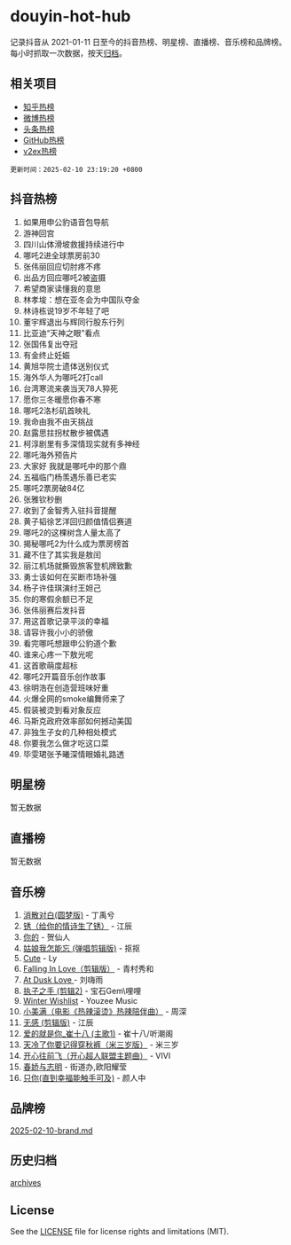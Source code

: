 # douyin-hot-hub

记录抖音从 2021-01-11 日至今的抖音热榜、明星榜、直播榜、音乐榜和品牌榜。每小时抓取一次数据，按天[归档](archives)。

## 相关项目

- [知乎热榜](https://github.com/lonnyzhang423/zhihu-hot-hub)
- [微博热榜](https://github.com/lonnyzhang423/weibo-hot-hub)
- [头条热榜](https://github.com/lonnyzhang423/toutiao-hot-hub)
- [GitHub热榜](https://github.com/lonnyzhang423/github-hot-hub)
- [v2ex热榜](https://github.com/lonnyzhang423/v2ex-hot-hub)


`更新时间：2025-02-10 23:19:20 +0800`

## 抖音热榜

1. 如果用申公豹语音包导航
1. 游神回宫
1. 四川山体滑坡救援持续进行中
1. 哪吒2进全球票房前30
1. 张伟丽回应切肘疼不疼
1. 出品方回应哪吒2被盗摄
1. 希望商家读懂我的意思
1. 林孝埈：想在亚冬会为中国队夺金
1. 林诗栋说19岁不年轻了吧
1. 董宇辉退出与辉同行股东行列
1. 比亚迪“天神之眼”看点
1. 张国伟复出夺冠
1. 有金终止妊娠
1. 黄旭华院士遗体送别仪式
1. 海外华人为哪吒2打call
1. 台湾寒流来袭当天78人猝死
1. 愿你三冬暖愿你春不寒
1. 哪吒2洛杉矶首映礼
1. 我命由我不由天挑战
1. 赵露思拄拐杖散步被偶遇
1. 柯淳剧里有多深情现实就有多神经
1. 哪吒海外预告片
1. 大家好 我就是哪吒中的那个鼎
1. 五福临门杨羡遇乐善已老实
1. 哪吒2票房破84亿
1. 张雅钦秒删
1. 收到了金智秀入驻抖音提醒
1. 黄子韬徐艺洋回归颜值情侣赛道
1. 哪吒2的这棵树含人量太高了
1. 揭秘哪吒2为什么成为票房榜首
1. 藏不住了其实我是敖闰
1. 丽江机场就撕毁旅客登机牌致歉
1. 勇士该如何在买断市场补强
1. 杨子许佳琪演纣王妲己
1. 你的寒假余额已不足
1. 张伟丽赛后发抖音
1. 用这首歌记录平淡的幸福
1. 请容许我小小的骄傲
1. 看完哪吒想跟申公豹道个歉
1. 谁来心疼一下敖光呢
1. 这首歌萌度超标
1. 哪吒2开篇音乐创作故事
1. 徐明浩在创造营班味好重
1. 火爆全网的smoke编舞师来了
1. 假装被烫到看对象反应
1. 马斯克政府效率部如何撼动美国
1. 非独生子女的几种相处模式
1. 你要我怎么做才吃这口菜
1. 毕雯珺张予曦深情眼婚礼路透

## 明星榜

暂无数据

## 直播榜

暂无数据

## 音乐榜

1. [消散对白(圆梦版)](https://sf5-hl-cdn-tos.douyinstatic.com/obj/tos-cn-ve-2774/og4jB5I5IizzoZVAAAzWgBMAsMDWoArfwBOiFs) - 丁禹兮
1. [锈（给你的情诗生了锈）](https://sf3-cdn-tos.douyinstatic.com/obj/tos-cn-ve-2774/o8a1PBtVqIYbPEGK6e5A4egedVMdm3fCIz6bbE) - 江辰
1. [你的](https://sf5-hl-cdn-tos.douyinstatic.com/obj/tos-cn-ve-2774/oYuIeKf42jB7sEV6B2upMdpYAgfrQWj0FeRegh) - 贺仙人
1. [姑娘我怎能忘 (弹唱剪辑版)](https://sf5-hl-cdn-tos.douyinstatic.com/obj/tos-cn-ve-2774/okamwrBGEMz6illuEofAsMV4yzF5tVWbBiA5AI) - 抠抠
1. [Cute](https://sf5-hl-cdn-tos.douyinstatic.com/obj/tos-cn-ve-2774/o4IbIzHWKAAB4wsS5qMBRiiAlEBGTpQRNfFvuo) - Ly
1. [Falling In Love（剪辑版）](https://sf5-hl-cdn-tos.douyinstatic.com/obj/tos-cn-ve-2774/o8ajpA8zzgBPahbBIO8AcKGBLJezFCRd1wfP9f) - 青村秀和
1. [ At Dusk  Love ](https://sf5-hl-cdn-tos.douyinstatic.com/obj/tos-cn-ve-2774/o8CrpCf5CaYgI4ZrtQgMQAFEfuGqNnRSDQAPBc) - 刘嗨雨
1. [执子之手 (剪辑2)](https://sf5-hl-cdn-tos.douyinstatic.com/obj/tos-cn-ve-2774/oUoZLQjCc31XzqsBnBQUNgeKtYPBcgbFDwtfcu) - 宝石Gem\哩哩
1. [Winter Wishlist](https://sf5-hl-cdn-tos.douyinstatic.com/obj/tos-cn-ve-2774/oIIgUOeamCFCVAzxN6MFRLIBlLGpUqQxeeHrLE) - Youzee Music
1. [小美满（电影《热辣滚烫》热辣陪伴曲）](https://sf5-hl-cdn-tos.douyinstatic.com/obj/tos-cn-ve-2774/o0GAn2lSgfZIDUgtevCGDQYnFg4CwnrBaxbTZL) - 周深
1. [无感 (剪辑版)](https://sf5-hl-cdn-tos.douyinstatic.com/obj/tos-cn-ve-2774/o0eIsUzJBDlQaQFC5OFlgbMEZC1TFYBftOBn6p) - 江辰
1. [爱的就是你_崔十八 (主歌1)](https://sf5-hl-cdn-tos.douyinstatic.com/obj/tos-cn-ve-2774/oI5BO5DhFZ6UTcNCnZaOCBLtZ7WIMQGfgnXf5E) - 崔十八/听潮阁
1. [天冷了你要记得穿秋裤（米三岁版）](https://sf5-hl-cdn-tos.douyinstatic.com/obj/tos-cn-ve-2774/oQlIwVIDWiZ6BQilAorS7MA0AgCkQDvcZAdm1) - 米三岁
1. [开心往前飞（开心超人联盟主题曲）](https://sf5-hl-cdn-tos.douyinstatic.com/obj/tos-cn-ve-2774/9d8fb7c82cf1421fb93a9fe925275e0a) - VIVI
1. [春娇与志明](https://sf5-hl-cdn-tos.douyinstatic.com/obj/tos-cn-ve-2774/e530d8fceb7044b39707d7f9ff54add1) - 街道办,欧阳耀莹
1. [只你(直到幸福能触手可及)](https://sf5-hl-cdn-tos.douyinstatic.com/obj/tos-cn-ve-2774/o0lBkRDzFTeaVSUz3ZZSCBVtZ5DIMQGfgmEAuE) - 颜人中

## 品牌榜

[2025-02-10-brand.md](archives/2025-02-10-brand.md)

## 历史归档

[archives](archives)

## License

See the [LICENSE](LICENSE) file for license rights and limitations (MIT).
